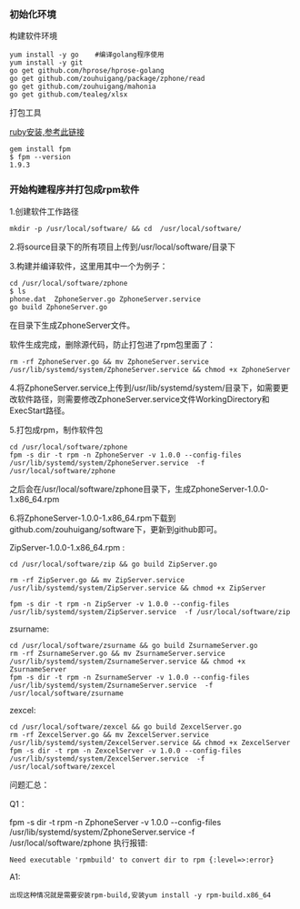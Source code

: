 ### 初始化环境

构建软件环境

	yum install -y go    #编译golang程序使用
	yum install -y git
	go get github.com/hprose/hprose-golang
	go get github.com/zouhuigang/package/zphone/read
	go get github.com/zouhuigang/mahonia
	go get github.com/tealeg/xlsx


打包工具


[ruby安装,参考此链接](http://zouhuigang.anooc.com/ruby/install/)

	gem install fpm
	$ fpm --version
	1.9.3

	  
	  



### 开始构建程序并打包成rpm软件

1.创建软件工作路径

	mkdir -p /usr/local/software/ && cd  /usr/local/software/

2.将source目录下的所有项目上传到/usr/local/software/目录下


3.构建并编译软件，这里用其中一个为例子：

	cd /usr/local/software/zphone
	$ ls
	phone.dat  ZphoneServer.go ZphoneServer.service
	go build ZphoneServer.go
	
在目录下生成ZphoneServer文件。

软件生成完成，删除源代码，防止打包进了rpm包里面了：

	rm -rf ZphoneServer.go && mv ZphoneServer.service /usr/lib/systemd/system/ZphoneServer.service && chmod +x ZphoneServer



4.将ZphoneServer.service上传到/usr/lib/systemd/system/目录下，如需要更改软件路径，则需要修改ZphoneServer.service文件WorkingDirectory和ExecStart路径。



5.打包成rpm，制作软件包

	cd /usr/local/software/zphone 
	fpm -s dir -t rpm -n ZphoneServer -v 1.0.0 --config-files  /usr/lib/systemd/system/ZphoneServer.service  -f /usr/local/software/zphone

之后会在/usr/local/software/zphone目录下，生成ZphoneServer-1.0.0-1.x86_64.rpm

6.将ZphoneServer-1.0.0-1.x86_64.rpm下载到github.com/zouhuigang/software下，更新到github即可。



ZipServer-1.0.0-1.x86_64.rpm :

	cd /usr/local/software/zip && go build ZipServer.go 

	rm -rf ZipServer.go && mv ZipServer.service /usr/lib/systemd/system/ZipServer.service && chmod +x ZipServer

	fpm -s dir -t rpm -n ZipServer -v 1.0.0 --config-files  /usr/lib/systemd/system/ZipServer.service  -f /usr/local/software/zip




zsurname:

	cd /usr/local/software/zsurname && go build ZsurnameServer.go
	rm -rf ZsurnameServer.go && mv ZsurnameServer.service /usr/lib/systemd/system/ZsurnameServer.service && chmod +x ZsurnameServer
	fpm -s dir -t rpm -n ZsurnameServer -v 1.0.0 --config-files  /usr/lib/systemd/system/ZsurnameServer.service  -f /usr/local/software/zsurname


zexcel:
	
	cd /usr/local/software/zexcel && go build ZexcelServer.go
	rm -rf ZexcelServer.go && mv ZexcelServer.service /usr/lib/systemd/system/ZexcelServer.service && chmod +x ZexcelServer
	fpm -s dir -t rpm -n ZexcelServer -v 1.0.0 --config-files  /usr/lib/systemd/system/ZexcelServer.service  -f /usr/local/software/zexcel
	



问题汇总：

Q1：

fpm -s dir -t rpm -n ZphoneServer -v 1.0.0 --config-files  /usr/lib/systemd/system/ZphoneServer.service  -f /usr/local/software/zphone 执行报错:

	Need executable 'rpmbuild' to convert dir to rpm {:level=>:error}

A1:

	出现这种情况就是需要安装rpm-build,安装yum install -y rpm-build.x86_64



	
	
	

	